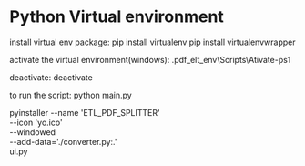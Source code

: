 # Python Virtual environment

install virtual env package: 
pip install virtualenv
pip install virtualenvwrapper

activate the virtual environment(windows): 
.pdf_elt_env\Scripts\Ativate-ps1

deactivate: 
deactivate

to run the script: python main.py



pyinstaller --name 'ETL_PDF_SPLITTER' \
            --icon 'yo.ico' \
            --windowed  \
            --add-data='./converter.py:.' \
            ui.py